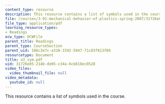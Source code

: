 ```yaml
---
content_type: resource
description: This resource contains a list of symbols used in the course.
file: /courses/3-91-mechanical-behavior-of-plastics-spring-2007/31726e85214bde05c34a6cb818ec0528_a3_sym.pdf
file_type: application/pdf
learning_resource_types:
- Readings
ocw_type: OCWFile
parent_title: Readings
parent_type: CourseSection
parent_uid: 106c3e7c-a318-1592-5947-71c83f813f89
resourcetype: Document
title: a3_sym.pdf
uid: 31726e85-214b-de05-c34a-6cb818ec0528
video_files:
  video_thumbnail_file: null
video_metadata:
  youtube_id: null
---
```

This resource contains a list of symbols used in the course.

